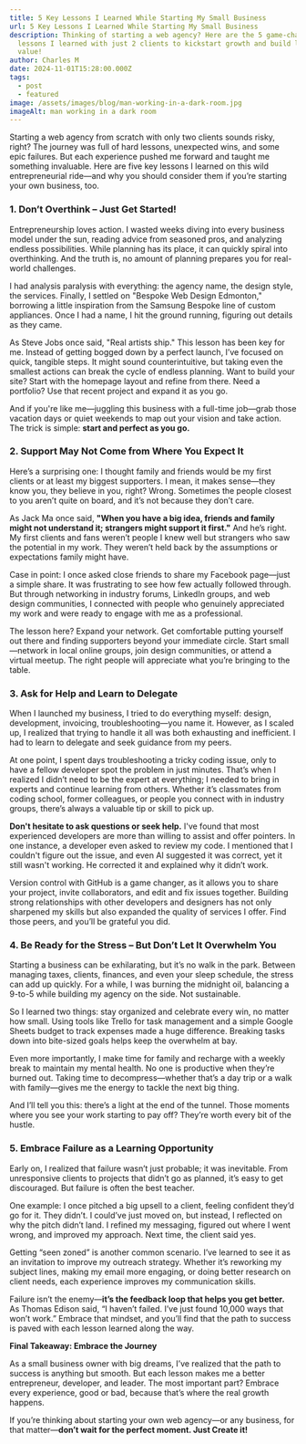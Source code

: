 ```yaml
---
title: 5 Key Lessons I Learned While Starting My Small Business
url: 5 Key Lessons I Learned While Starting My Small Business
description: Thinking of starting a web agency? Here are the 5 game-changing
  lessons I learned with just 2 clients to kickstart growth and build lasting
  value!
author: Charles M
date: 2024-11-01T15:28:00.000Z
tags:
  - post
  - featured
image: /assets/images/blog/man-working-in-a-dark-room.jpg
imageAlt: man working in a dark room
---
```

Starting a web agency from scratch with only two clients sounds risky, right? The journey was full of hard lessons, unexpected wins, and some epic failures. But each experience pushed me forward and taught me something invaluable. Here are five key lessons I learned on this wild entrepreneurial ride—and why you should consider them if you’re starting your own business, too.

<h3>1. Don’t Overthink – Just Get Started!</h3>

Entrepreneurship loves action. I wasted weeks diving into every business model under the sun, reading advice from seasoned pros, and analyzing endless possibilities. While planning has its place, it can quickly spiral into overthinking. And the truth is, no amount of planning prepares you for real-world challenges.

I had analysis paralysis with everything: the agency name, the design style, the services. Finally, I settled on "Bespoke Web Design Edmonton," borrowing a little inspiration from the Samsung Bespoke line of custom appliances. Once I had a name, I hit the ground running, figuring out details as they came.

As Steve Jobs once said, "Real artists ship." This lesson has been key for me. Instead of getting bogged down by a perfect launch, I’ve focused on quick, tangible steps. It might sound counterintuitive, but taking even the smallest actions can break the cycle of endless planning. Want to build your site? Start with the homepage layout and refine from there. Need a portfolio? Use that recent project and expand it as you go.

And if you're like me—juggling this business with a full-time job—grab those vacation days or quiet weekends to map out your vision and take action. The trick is simple: **start and perfect as you go.**

<h3>2. Support May Not Come from Where You Expect It</h3>

Here’s a surprising one: I thought family and friends would be my first clients or at least my biggest supporters. I mean, it makes sense—they know you, they believe in you, right? Wrong. Sometimes the people closest to you aren’t quite on board, and it’s not because they don’t care.

As Jack Ma once said, **"When you have a big idea, friends and family might not understand it; strangers might support it first."** And he’s right. My first clients and fans weren’t people I knew well but strangers who saw the potential in my work. They weren’t held back by the assumptions or expectations family might have.

Case in point: I once asked close friends to share my Facebook page—just a simple share. It was frustrating to see how few actually followed through. But through networking in industry forums, LinkedIn groups, and web design communities, I connected with people who genuinely appreciated my work and were ready to engage with me as a professional.

The lesson here? Expand your network. Get comfortable putting yourself out there and finding supporters beyond your immediate circle. Start small—network in local online groups, join design communities, or attend a virtual meetup. The right people will appreciate what you’re bringing to the table.

<h3>3. Ask for Help and Learn to Delegate</h3> 

When I launched my business, I tried to do everything myself: design, development, invoicing, troubleshooting—you name it. However, as I scaled up, I realized that trying to handle it all was both exhausting and inefficient. I had to learn to delegate and seek guidance from my peers.

At one point, I spent days troubleshooting a tricky coding issue, only to have a fellow developer spot the problem in just minutes. That’s when I realized I didn’t need to be the expert at everything; I needed to bring in experts and continue learning from others. Whether it’s classmates from coding school, former colleagues, or people you connect with in industry groups, there’s always a valuable tip or skill to pick up.

**Don't hesitate to ask questions or seek help.** I've found that most experienced developers are more than willing to assist and offer pointers. In one instance, a developer even asked to review my code. I mentioned that I couldn't figure out the issue, and even AI suggested it was correct, yet it still wasn't working. He corrected it and explained why it didn’t work.

Version control with GitHub is a game changer, as it allows you to share your project, invite collaborators, and edit and fix issues together. Building strong relationships with other developers and designers has not only sharpened my skills but also expanded the quality of services I offer. Find those peers, and you’ll be grateful you did.

<h3>4. Be Ready for the Stress – But Don’t Let It Overwhelm You</h3>

Starting a business can be exhilarating, but it’s no walk in the park. Between managing taxes, clients, finances, and even your sleep schedule, the stress can add up quickly. For a while, I was burning the midnight oil, balancing a 9-to-5 while building my agency on the side. Not sustainable.

So I learned two things: stay organized and celebrate every win, no matter how small. Using tools like Trello for task management and a simple Google Sheets budget to track expenses made a huge difference. Breaking tasks down into bite-sized goals helps keep the overwhelm at bay.

Even more importantly, I make time for family and recharge with a weekly break to maintain my mental health. No one is productive when they’re burned out. Taking time to decompress—whether that’s a day trip or a walk with family—gives me the energy to tackle the next big thing.

And I’ll tell you this: there’s a light at the end of the tunnel. Those moments where you see your work starting to pay off? They’re worth every bit of the hustle.

<h3>5. Embrace Failure as a Learning Opportunity</h3>

Early on, I realized that failure wasn’t just probable; it was inevitable. From unresponsive clients to projects that didn’t go as planned, it’s easy to get discouraged. But failure is often the best teacher.

One example: I once pitched a big upsell to a client, feeling confident they’d go for it. They didn’t. I could’ve just moved on, but instead, I reflected on why the pitch didn’t land. I refined my messaging, figured out where I went wrong, and improved my approach. Next time, the client said yes.

Getting “seen zoned” is another common scenario. I’ve learned to see it as an invitation to improve my outreach strategy. Whether it’s reworking my subject lines, making my email more engaging, or doing better research on client needs, each experience improves my communication skills.

Failure isn’t the enemy—**it’s the feedback loop that helps you get better.** As Thomas Edison said, “I haven’t failed. I’ve just found 10,000 ways that won’t work.” Embrace that mindset, and you’ll find that the path to success is paved with each lesson learned along the way.

**Final Takeaway: Embrace the Journey**

As a small business owner with big dreams, I’ve realized that the path to success is anything but smooth. But each lesson makes me a better entrepreneur, developer, and leader. The most important part? Embrace every experience, good or bad, because that’s where the real growth happens.

If you’re thinking about starting your own web agency—or any business, for that matter—**don’t wait for the perfect moment. Just Create it!**

